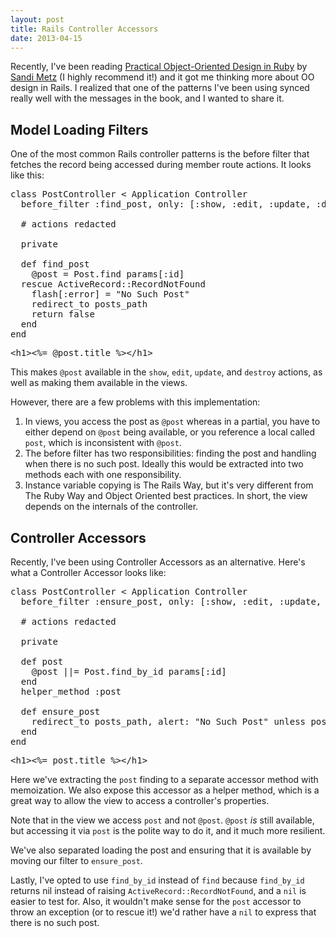 ```yaml
---
layout: post
title: Rails Controller Accessors
date: 2013-04-15
---
```


Recently, I've been reading [Practical Object-Oriented Design in Ruby](http://www.amazon.com/gp/product/0321721330?ie=UTF8&camp=213733&creative=393185&creativeASIN=0321721330&linkCode=shr&tag=nickga-20&qid=1366040757&sr=8-1) by [Sandi Metz](http://sandimetz.com/) (I highly recommend it!) and it got me thinking more about OO design in Rails. I realized that one of the patterns I've been using synced really well with the messages in the book, and I wanted to share it.

## Model Loading Filters

One of the most common Rails controller patterns is the before filter that fetches the record being accessed during member route actions. It looks like this:

<pre class="prettyprint">
class PostController < Application Controller
  before_filter :find_post, only: [:show, :edit, :update, :destroy]

  # actions redacted

  private

  def find_post
    @post = Post.find params[:id]
  rescue ActiveRecord::RecordNotFound
    flash[:error] = "No Such Post"
    redirect_to posts_path
    return false
  end
end
</pre>

<pre class="prettyprint">
&lt;h1&gt;&lt;%= @post.title %&gt;&lt;/h1&gt;
</pre>

This makes `@post` available in the `show`, `edit`, `update`, and `destroy` actions, as well as making them available in the views.

However, there are a few problems with this implementation:

1. In views, you access the post as `@post` whereas in a partial, you have to either depend on `@post` being available, or you reference a local called `post`, which is inconsistent with `@post`.
2. The before filter has two responsibilities: finding the post and handling when there is no such post. Ideally this would be extracted into two methods each with one responsibility.
3. Instance variable copying is The Rails Way, but it's very different from The Ruby Way and Object Oriented best practices. In short, the view depends on the internals of the controller.

## Controller Accessors

Recently, I've been using Controller Accessors as an alternative. Here's what a Controller Accessor looks like:


<pre class='prettyprint'>
class PostController < Application Controller
  before_filter :ensure_post, only: [:show, :edit, :update, :destroy]

  # actions redacted

  private

  def post
    @post ||= Post.find_by_id params[:id]
  end
  helper_method :post

  def ensure_post
    redirect_to posts_path, alert: "No Such Post" unless post
  end
end
</pre>

<pre class="prettyprint">
&lt;h1&gt;&lt;%= post.title %&gt;&lt;/h1&gt;
</pre>

Here we've extracting the `post` finding to a separate accessor method with memoization. We also expose this accessor as a helper method, which is a great way to allow the view to access a controller's properties.

Note that in the view we access `post` and not `@post`. `@post` *is* still available, but accessing it via `post` is the polite way to do it, and it much more resilient.

We've also separated loading the post and ensuring that it is available by moving our filter to `ensure_post`.

Lastly, I've opted to use `find_by_id` instead of `find` because `find_by_id` returns nil instead of raising `ActiveRecord::RecordNotFound`, and a `nil` is easier to test for. Also, it wouldn't make sense for the `post` accessor to throw an exception (or to rescue it!) we'd rather have a `nil` to express that there is no such post.

